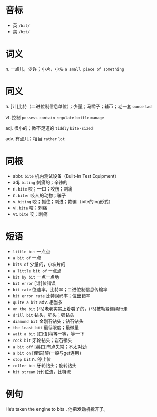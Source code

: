 # 音标

- 英 `/bɪt/`
- 美 `/bɪt/`

# 词义

n. 一点儿，少许；小片，小块
`a small piece of something`

# 同义

n. [计]比特（二进位制信息单位）；少量；马嚼子；辅币；老一套
`ounce` `tad`

vt. 控制
`possess` `contain` `regulate` `bottle` `manage`

adj. 很小的；微不足道的
`tiddly` `bite-sized`

adv. 有点儿；相当
`rather` `lot`

# 同根

- abbr. `bite` 机内测试设备（Built-In Test Equipment）
- adj. `biting` 刺痛的；辛辣的
- n. `bite` 咬；一口；咬伤；刺痛
- n. `biter` 咬人的动物；骗子
- v. `biting` 咬；抓住；刺进；欺骗（bite的ing形式）
- vi. `bite` 咬；刺痛
- vt. `bite` 咬；刺痛

# 短语

- `little bit` 一点点
- `a bit of` 一点
- `bits of` 少量的，小块片的
- `a little bit of` 一点点
- `bit by bit` 一点一点地
- `bit error` [计]位错误
- `bit rate` 位速率，比特率；二进位制信息传输率
- `bit error rate` 比特误码率；位出错率
- `quite a bit` adv. 相当多
- `on the bit` (马)老老实实上着嚼子的，(马)被勒紧缰绳行走
- `drill bit` 钻头，钎头；强钻头
- `diamond bit` 金刚石钻头；钻石钻头
- `the least bit` 最低限度；最微量
- `wait a bit` [口语]稍等一等，等一下
- `rock bit` 牙轮钻头；岩石锧头
- `a bit off` [英口]有点失常；不太对劲
- `a bit on` [俚语]醉(一般与get连用)
- `stop bit` n. 停止位
- `roller bit` 牙轮钻头；旋转钻头
- `bit stream` [计]位流，比特流

# 例句

He’s taken the engine to bits .
他把发动机拆开了。


